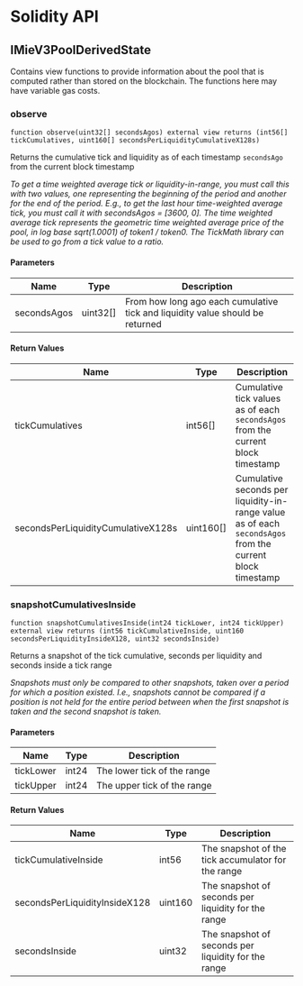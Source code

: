 # Solidity API

## IMieV3PoolDerivedState

Contains view functions to provide information about the pool that is computed rather than stored on the
blockchain. The functions here may have variable gas costs.

### observe

```solidity
function observe(uint32[] secondsAgos) external view returns (int56[] tickCumulatives, uint160[] secondsPerLiquidityCumulativeX128s)
```

Returns the cumulative tick and liquidity as of each timestamp `secondsAgo` from the current block timestamp

_To get a time weighted average tick or liquidity-in-range, you must call this with two values, one representing
the beginning of the period and another for the end of the period. E.g., to get the last hour time-weighted average tick,
you must call it with secondsAgos = [3600, 0].
The time weighted average tick represents the geometric time weighted average price of the pool, in
log base sqrt(1.0001) of token1 / token0. The TickMath library can be used to go from a tick value to a ratio._

#### Parameters

| Name        | Type     | Description                                                                   |
| ----------- | -------- | ----------------------------------------------------------------------------- |
| secondsAgos | uint32[] | From how long ago each cumulative tick and liquidity value should be returned |

#### Return Values

| Name                               | Type      | Description                                                                                               |
| ---------------------------------- | --------- | --------------------------------------------------------------------------------------------------------- |
| tickCumulatives                    | int56[]   | Cumulative tick values as of each `secondsAgos` from the current block timestamp                          |
| secondsPerLiquidityCumulativeX128s | uint160[] | Cumulative seconds per liquidity-in-range value as of each `secondsAgos` from the current block timestamp |

### snapshotCumulativesInside

```solidity
function snapshotCumulativesInside(int24 tickLower, int24 tickUpper) external view returns (int56 tickCumulativeInside, uint160 secondsPerLiquidityInsideX128, uint32 secondsInside)
```

Returns a snapshot of the tick cumulative, seconds per liquidity and seconds inside a tick range

_Snapshots must only be compared to other snapshots, taken over a period for which a position existed.
I.e., snapshots cannot be compared if a position is not held for the entire period between when the first
snapshot is taken and the second snapshot is taken._

#### Parameters

| Name      | Type  | Description                 |
| --------- | ----- | --------------------------- |
| tickLower | int24 | The lower tick of the range |
| tickUpper | int24 | The upper tick of the range |

#### Return Values

| Name                          | Type    | Description                                         |
| ----------------------------- | ------- | --------------------------------------------------- |
| tickCumulativeInside          | int56   | The snapshot of the tick accumulator for the range  |
| secondsPerLiquidityInsideX128 | uint160 | The snapshot of seconds per liquidity for the range |
| secondsInside                 | uint32  | The snapshot of seconds per liquidity for the range |
